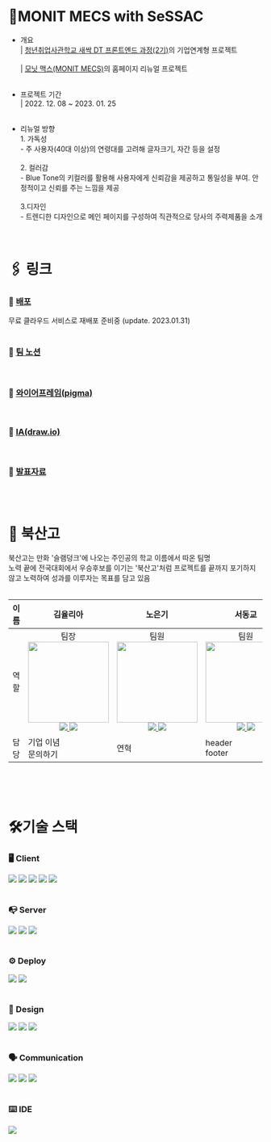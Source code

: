 # 🌱MONIT MECS with SeSSAC
* 개요 <br>
| [청년취업사관학교 새싹 DT 프론트엔드 과정(2기)](https://sesac.seoul.kr/course/active/detail.do?courseActiveSeq=1498&srchCategoryTypeCd=CATEGORY_TYPE )의 기업연계형 프로젝트
<br><br>| [모닛 맥스(MONIT MECS)](http://www.monitcorp.com/)의 홈페이지 리뉴얼 프로젝트
<br ><br >


* 프로젝트 기간 <br> | 2022. 12. 08 ~ 2023. 01. 25
 <br> <br>

* 리뉴얼 방향 <br > 1. 가독성 <br> - 주 사용자(40대 이상)의 연령대를 고려해 글자크기, 자간 등을 설정 <br><br> 2. 컬러감 <br>- Blue Tone의 키컬러를 활용해 사용자에게 신뢰감을 제공하고 통일성을 부여. 안정적이고 신뢰를 주는 느낌을 제공
<br ><br>
3.디자인 <br>-  트렌디한 디자인으로 메인 페이지를 구성하여 직관적으로 당사의 주력제품을 소개 <br ><br ><br >
# 🖇️ 링크
### 🔗 [배포](https://monit.herokuapp.com/)
무료 클라우드 서비스로 재배포 준비중 (update. 2023.01.31)
<br ><br >

### 🔗 [팀 노션](https://yuuulya.notion.site/823cc32d696e4363bedc3e5ffb38220d)
<br >

###  🔗 [와이어프레임(pigma)](https://www.figma.com/file/o83afJnA3eHxNaXdpUohck/Monit-MECS?node-id=6%3A24&t=avcQDTI7NO7FpC31-1)
<br >

###  🔗 [IA(draw.io)](https://drive.google.com/file/d/1SGNjAM1LVaLgDZl42xP5nrRkyTy2_v9m/view?usp=sharing)
<br >

###  🔗 [발표자료](https://drive.google.com/file/d/1oEacWtU3JJhc6V3-3MjZsquIqJSDX0u0/view?usp=share_link)

<br ><br >

# 🏀 북산고
북산고는 만화 '슬램덩크'에 나오는 주인공의 학교 이름에서 따온 팀명<br > 노력 끝에 전국대회에서 우승후보를 이기는 '북산고'처럼 프로젝트를 끝까지 포기하지 않고 노력하여 성과를 이루자는 목표를 담고 있음 
<br ><br >

| 이름 | <div align="center">김율리아</div>   | <div align="center">노은기</div>  | <div align="center">서동교</div>  | <div align="center">이수아</div>  | <div align="center">이태희</div>  | <div align="center">최나은</div>  |
| ---- | ---------- | ------ | ------ | ------ | ------ | ------ |
| 역할 | <div align="center">팀장  <img src="https://github.com/yuuulya.png" width="160">  <a href="https://github.com/yuuulya"><img src="https://img.shields.io/badge/GitHub-181717?style=plastic&logo=GitHub&logoColor=white"/> </a>  <a href="https://bluepinetree.tistory.com"><img src="https://img.shields.io/badge/Tistory-fff?style=plastic&logo=Tistory&logoColor=black"/></a></div> | <div align="center">팀원  <img src="https://github.com/Nohkii.png" width="160">  <a href="https://github.com/Nohkii"><img src="https://img.shields.io/badge/GitHub-181717?style=plastic&logo=GitHub&logoColor=white"/> </a>  <a href="https://ek0129.tistory.com/"><img src="https://img.shields.io/badge/Tistory-fff?style=plastic&logo=Tistory&logoColor=black"/></a></div>  | <div align="center">팀원  <img src="https://github.com/re3ess.png" width="160">  <a href="https://github.com/re3ess"><img src="https://img.shields.io/badge/GitHub-181717?style=plastic&logo=GitHub&logoColor=white"/> </a>  <a href="https://yangpa2.tistory.com/"><img src="https://img.shields.io/badge/Tistory-fff?style=plastic&logo=Tistory&logoColor=black"/></a></div>  |  <div align="center">팀원  <img src="https://github.com/suconpa.png" width="160">  <a href="https://github.com/suconpa"><img src="https://img.shields.io/badge/GitHub-181717?style=plastic&logo=GitHub&logoColor=white"/> </a>  <a href="https://su-coding.tistory.com/"><img src="https://img.shields.io/badge/Tistory-fff?style=plastic&logo=Tistory&logoColor=black"/></a></div> | <div align="center">팀원  <img src="https://github.com/taeheehi.png" width="160">  <a href="https://github.com/taeheehi"><img src="https://img.shields.io/badge/GitHub-181717?style=plastic&logo=GitHub&logoColor=white"/> </a>  <a href="https://taehi-dev.tistory.com/"><img src="https://img.shields.io/badge/Tistory-fff?style=plastic&logo=Tistory&logoColor=black"/></a></div>   | <div align="center">팀원  <img src="https://github.com/ice-kirby.png" width="160">  <a href="https://github.com/ice-kirby"><img src="https://img.shields.io/badge/GitHub-181717?style=plastic&logo=GitHub&logoColor=white"/> </a>  <a href="https://velog.io/@gongwillson/"><img src="https://img.shields.io/badge/Tistory-fff?style=plastic&logo=Tistory&logoColor=black"/></a></div> |
 담당 | 기업 이념  <br> 문의하기 | 연혁 | header <br> footer | 메인 <br> | 사업 개요 <br> | 오시는길<br> 문의하기  | ---- | ---------- | ------ | ------ | ------ | ------ | ------ |


<br>
<br>
<br>

# 🛠️기술 스택

### 🖥️ Client 

<img src="https://img.shields.io/badge/HTML5-E34F26?style=flat-square&logo=HTML5&logoColor=white"/> <img src="https://img.shields.io/badge/CSS3-1572B6?style=flat-square&logo=CSS3&logoColor=white"/> <img src="https://img.shields.io/badge/Sass-CC6699?style=flat-square&logo=Sass&logoColor=white"/> <img src="https://img.shields.io/badge/Javascript-F7DF1E?style=flat-square&logo=Javascript&logoColor=white"/> <img src="https://img.shields.io/badge/React-61DAFB?style=flat-square&logo=React&logoColor=white"/>
<br><br>

### 📭 Server 
<img src="https://img.shields.io/badge/Node.js-339933?style=flat-square&logo=Node.js&logoColor=white"/>
<img src="https://img.shields.io/badge/Express-000000?style=flat-square&logo=Express&logoColor=white"/>
<img src="https://img.shields.io/badge/Axios-5A29E4?style=flat-square&logo=Axios&logoColor=white"/>
<br><br>

### ⚙️ Deploy
<img src="https://img.shields.io/badge/Netlify-00C7B7?style=flat-square&logo=Netlify&logoColor=white"/> <img src="https://img.shields.io/badge/Heroku-430098?style=flat-square&logo=Heroku&logoColor=white"/>
<br><br>

### 🎨 Design
<img src="https://img.shields.io/badge/Figma-F24E1E?style=flat-square&logo=Figma&logoColor=white"/>
 <img src="https://img.shields.io/badge/Adobe Photoshop-31A8FF?style=flat-square&logo=Adobe Photoshop&logoColor=white"/>
 <img src="https://img.shields.io/badge/Adobe Illustrator-FF9A00?style=flat-square&logo=Adobe Illustrator&logoColor=white"/>
<br><br>

### 🗣️ Communication 

<img src="https://img.shields.io/badge/GitHub-181717?style=flat-square&logo=GitHub&logoColor=white"/>
<img src="https://img.shields.io/badge/Discord-5865F2?style=flat-square&logo=Discord&logoColor=white"/>
<img src="https://img.shields.io/badge/Notion-000000?style=flat-square&logo=Notion&logoColor=white"/>
<br><br>

### ⌨️ IDE 
<img src="https://img.shields.io/badge/Visual Studio Code-007ACC?style=flat-square&logo=Visual Studio Code&logoColor=white"/>
<br><br>
<br><br>
